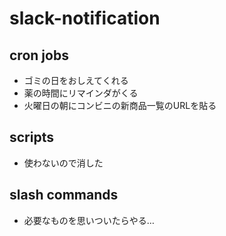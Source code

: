 # slack-notification

## cron jobs

* ゴミの日をおしえてくれる
* 薬の時間にリマインダがくる
* 火曜日の朝にコンビニの新商品一覧のURLを貼る

## scripts

* 使わないので消した

## slash commands

* 必要なものを思いついたらやる…
